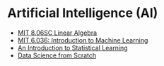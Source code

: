 # Artificial Intelligence (AI)
- [MIT 8.06SC Linear Algebra](https://openlearninglibrary.mit.edu/courses/course-v1:OCW+18.06SC+2T2019/about)
- [MIT 6.036: Introduction to Machine Learning](https://openlearninglibrary.mit.edu/courses/course-v1:MITx+6.036+1T2019/about)
- [An Introduction to Statistical Learning](https://www.statlearning.com/)
- [Data Science from Scratch](./dsfs/README.md)

